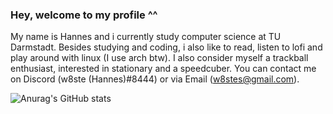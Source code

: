 ### Hey, welcome to my profile ^^
My name is Hannes and i currently study computer science at TU Darmstadt.
Besides studying and coding, i also like to read, listen to lofi and play around 
with linux (I use arch btw).
I also consider myself a trackball enthusiast, interested in stationary and a speedcuber.
You can contact me on Discord (w8ste (Hannes)#8444) or via Email (w8stes@gmail.com).

![Anurag's GitHub stats](https://github-readme-stats.vercel.app/api?username=w8ste&hide=stars,prs&theme=gruvbox&count_private=true&bg_color=00000000)
